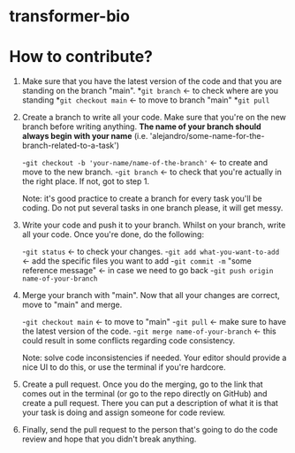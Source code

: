 # transformer-bio

# How to contribute?

1. Make sure that you have the latest version of the code and that you are standing on the branch "main".
*`git branch` <- to check where are you standing
*`git checkout main` <- to move to branch "main"
*`git pull`

3. Create a branch to write all your code. Make sure that you're on the new branch before writing anything. **The name of your branch should always begin with your name** (i.e. 'alejandro/some-name-for-the-branch-related-to-a-task')

	-`git checkout -b 'your-name/name-of-the-branch'` <- to create and move to the new branch.
	-`git branch` <- to check that you're actually in the right place. If not, got to step 1.

	Note: it's good practice to create a branch for every task you'll be coding. Do not put several tasks in one branch please, it will get messy.

1. Write your code and push it to your branch. Whilst on your branch, write all your code. Once you're done, do the following:

	-`git status` <- to check your changes.
	-`git add what-you-want-to-add`  <- add the specific files you want to add
	-`git commit -m` "some reference message" <- in case we need to go back
	-`git push origin name-of-your-branch`

4. Merge your branch with "main". Now that all your changes are correct, move to "main" and merge.

	-`git checkout main` <- to move to "main"
	-`git pull` <- make sure to have the latest version of the code.
	-`git merge name-of-your-branch` <- this could result in some conflicts regarding code consistency.

	Note: solve code inconsistencies if needed. Your editor should provide a nice UI to do this, or use the terminal if you're hardcore.

5. Create a pull request. Once you do the merging, go to the link that comes out in the terminal (or go to the repo directly on GitHub) and create a pull request. There you can put a description of what it is that your task is doing and assign someone for code review.

6. Finally, send the pull request to the person that's going to do the code review and hope that you didn't break anything.
